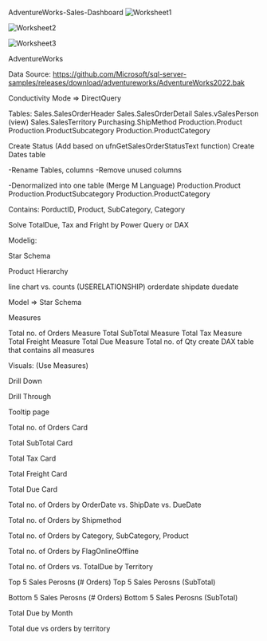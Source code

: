 AdventureWorks-Sales-Dashboard 
![Worksheet1](https://github.com/user-attachments/assets/850e59f9-9e99-49d0-bd31-d9c6c75b2143)

![Worksheet2](https://github.com/user-attachments/assets/1737b6a8-b583-43dc-b2f6-4957343e8500)

![Worksheet3](https://github.com/user-attachments/assets/4abc9e9d-57f6-4b54-8331-3b7700acc54d)

AdventureWorks

Data Source:     https://github.com/Microsoft/sql-server-samples/releases/download/adventureworks/AdventureWorks2022.bak

Conductivity Mode => DirectQuery

Tables: Sales.SalesOrderHeader Sales.SalesOrderDetail Sales.vSalesPerson (view) Sales.SalesTerritory Purchasing.ShipMethod Production.Product Production.ProductSubcategory Production.ProductCategory

Create Status (Add based on ufnGetSalesOrderStatusText function) Create Dates table

-Rename Tables, columns -Remove unused columns

-Denormalized into one table (Merge M Language) Production.Product Production.ProductSubcategory Production.ProductCategory

Contains: PorductID, Product, SubCategory, Category

Solve TotalDue, Tax and Fright by Power Query or DAX

Modelig:

Star Schema

Product Hierarchy

line chart vs. counts (USERELATIONSHIP) orderdate shipdate duedate

Model => Star Schema

Measures

Total no. of Orders Measure
Total SubTotal Measure
Total Tax Measure
Total Freight Measure
Total Due Measure
Total no. of Qty
create DAX table that contains all measures

Visuals: (Use Measures)

Drill Down

Drill Through

Tooltip page

Total no. of Orders Card

Total SubTotal Card

Total Tax Card

Total Freight Card

Total Due Card

Total no. of Orders by OrderDate vs. ShipDate vs. DueDate

Total no. of Orders by Shipmethod

Total no. of Orders by Category, SubCategory, Product

Total no. of Orders by FlagOnlineOffline

Total no. of Orders vs. TotalDue by Territory

Top 5 Sales Perosns (# Orders)
Top 5 Sales Perosns (SubTotal)

Bottom 5 Sales Perosns (# Orders)
Bottom 5 Sales Perosns (SubTotal)

Total Due by Month

Total due vs orders by territory

